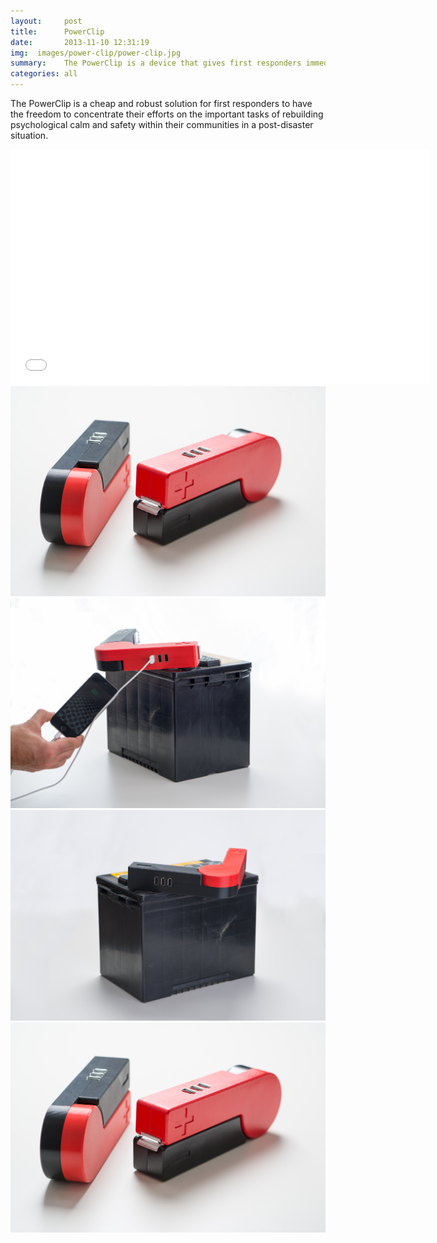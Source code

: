 ```yaml
---
layout:     post
title:      PowerClip
date:       2013-11-10 12:31:19
img:  images/power-clip/power-clip.jpg
summary:    The PowerClip is a device that gives first responders immediate access to power in the wake of an emergency. 
categories: all
---
```


The PowerClip is a cheap and robust solution for first responders to have the freedom to concentrate their efforts on the important tasks of rebuilding psychological calm and safety within their communities in a post-disaster situation.

<div class="mxn1 embed-container">
<iframe class="px4" src="//player.vimeo.com/video/113528653" width="670" height="376" frameborder="0" webkitallowfullscreen mozallowfullscreen allowfullscreen></iframe>
</div>

<div class="mxn1">
<img src="/images/powerclip/1.jpg" />
</div>

<div class="mxn1">
<img src="/images/powerclip/2.jpg" />
</div>

<div>
<img src="/images/powerclip/3.jpg" />
</div>

<div>
<img src="/images/powerclip/4.jpg" />
</div>